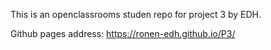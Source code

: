 This is an openclassrooms studen repo for project 3 by EDH.

 Github pages address: https://ronen-edh.github.io/P3/
